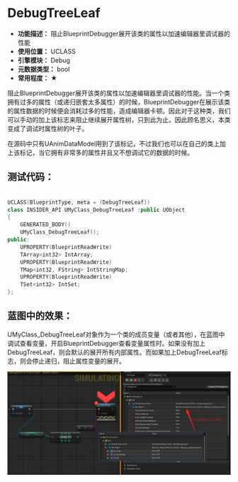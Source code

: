 ﻿# DebugTreeLeaf

- **功能描述：** 阻止BlueprintDebugger展开该类的属性以加速编辑器里调试器的性能
- **使用位置：** UCLASS
- **引擎模块：** Debug
- **元数据类型：** bool
- **常用程度：** ★

阻止BlueprintDebugger展开该类的属性以加速编辑器里调试器的性能。当一个类拥有过多的属性（或递归嵌套太多属性）的时候，BlueprintDebugger在展示该类的属性数据的时候便会消耗过多的性能，造成编辑器卡顿。因此对于这种类，我们可以手动的加上该标志来阻止继续展开属性树，只到此为止。因此顾名思义，本类变成了调试时属性树的叶子。

在源码中只有UAnimDataModel用到了该标记，不过我们也可以在自己的类上加上该标记，当它拥有非常多的属性并且又不想调试它的数据的时候。

## 测试代码：

```cpp

UCLASS(BlueprintType, meta = (DebugTreeLeaf))
class INSIDER_API UMyClass_DebugTreeLeaf :public UObject
{
	GENERATED_BODY()
	UMyClass_DebugTreeLeaf();
public:
	UPROPERTY(BlueprintReadWrite)
	TArray<int32> IntArray;
	UPROPERTY(BlueprintReadWrite)
	TMap<int32, FString> IntStringMap;
	UPROPERTY(BlueprintReadWrite)
	TSet<int32> IntSet;
};

```

## 蓝图中的效果：

UMyClass_DebugTreeLeaf对象作为一个类的成员变量（或者其他），在蓝图中调试查看变量，开启BlueprintDebugger查看变量属性时。如果没有加上DebugTreeLeaf，则会默认的展开所有内部属性。而如果加上DebugTreeLeaf标志，则会停止递归，阻止属性变量的展开。

![Snipaste_2024-02-29_21-17-51.png](Snipaste_2024-02-29_21-17-51.png)
